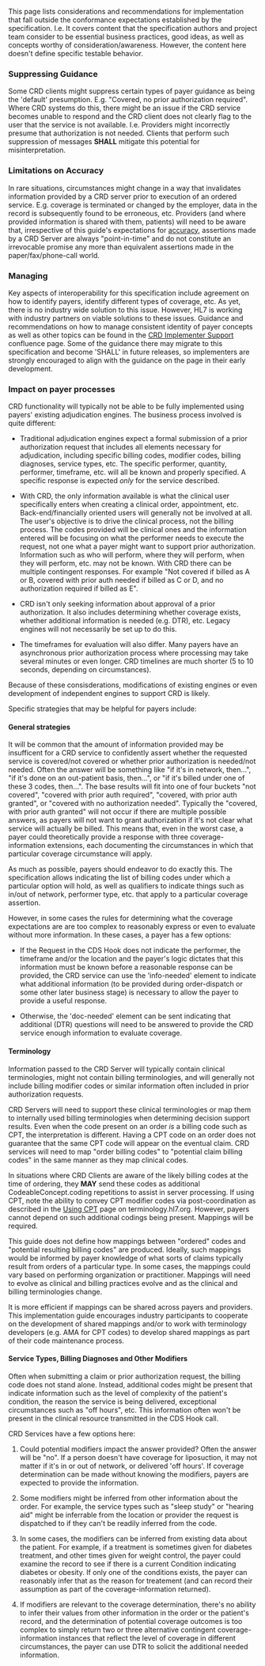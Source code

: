 This page lists considerations and recommendations for implementation that fall outside the conformance expectations established by the specification.  I.e. It covers content that the specification authors and project team consider to be essential business practices, good ideas, as well as concepts worthy of consideration/awareness.  However, the content here doesn't define specific testable behavior.

### Suppressing Guidance

Some CRD clients might suppress certain types of payer guidance as being the 'default' presumption.  E.g. "Covered, no prior authorization required".  Where CRD systems do this, there might be an issue if the CRD service becomes unable to respond and the CRD client does not clearly flag to the user that the service is not available.  I.e. Providers might incorrectly presume that authorization is not needed.  Clients that perform such suppression of messages **SHALL** mitigate this potential for misinterpretation.

### Limitations on Accuracy

In rare situations, circumstances might change in a way that invalidates information provided by a CRD server prior to execution of an ordered service.  E.g. coverage is terminated or changed by the employer, data in the record is subsequently found to be erroneous, etc.  Providers (and where provided information is shared with them, patients) will need to be aware that, irrespective of this guide's expectations for [accuracy](foundation.html#accuracy), assertions made by a CRD Server are always "point-in-time" and do not constitute an irrevocable promise any more than equivalent assertions made in the paper/fax/phone-call world.

### Managing 

Key aspects of interoperability for this specification include agreement on how to identify payers, identify different types of coverage, etc.  As yet, there is no industry wide solution to this issue.  However, HL7 is working with industry partners on viable solutions to these issues.  Guidance and recommendations on how to manage consistent identity of payer concepts as well as other topics can be found in the [CRD Implementer Support](https://confluence.hl7.org/pages/viewpage.action?pageId=91991946) confluence page.  Some of the guidance there may migrate to this specification and become 'SHALL' in future releases, so implementers are strongly encouraged to align with the guidance on the page in their early development.

### Impact on payer processes

CRD functionality will typically not be able to be fully implemented using payers' existing adjudication engines.  The business process involved is quite different:

* Traditional adjudication engines expect a formal submission of a prior authorization request that includes all elements necessary for adjudication, including specific billing codes, modifier codes, billing diagnoses, service types, etc.  The specific performer, quantity, performer, timeframe, etc. will all be known and properly specified.  A specific response is expected *only* for the service described.

* With CRD, the only information available is what the clinical user specifically enters when creating a clinical order, appointment, etc.  Back-end/financially oriented users will generally not be involved at all.  The user's objective is to drive the clinical process, not the billing process.  The codes provided will be clinical ones and the information entered will be focusing on what the performer needs to execute the request, not one what a payer might want to support prior authorization.  Information such as who will perform, where they will perform, when they will perform, etc. may not be known.  With CRD there can be multiple contingent responses.  For example "Not covered if billed as A or B, covered with prior auth needed if billed as C or D, and no authorization required if billed as E".

* CRD isn't only seeking information about approval of a prior authorization.  It also includes determining whether coverage exists, whether additional information is needed (e.g. DTR), etc.  Legacy engines will not necessarily be set up to do this.

* The timeframes for evaluation will also differ.  Many payers have an asynchronous prior authorization process where processing may take several minutes or even longer.  CRD timelines are much shorter (5 to 10 seconds, depending on circumstances).

Because of these consisderations, modifications of existing engines or even development of independent engines to support CRD is likely.

Specific strategies that may be helpful for payers include:

#### General strategies

It will be common that the amount of information provided may be insufficent for a CRD service to confidently assert whether the requested service is covered/not covered or whether prior authorization is needed/not needed.  Often the answer will be something like "if it's in network, then...", "if it's done on an out-patient basis, then...", or "if it's billed under one of these 3 codes, then...".  The base results will fit into one of four buckets "not covered", "covered with prior auth required", "covered, with prior auth granted", or "covered with no authorization needed".  Typically the "covered, with prior auth granted" will not occur if there are multiple possible answers, as payers will not want to grant authorization if it's not clear what service will actually be billed.  This means that, even in the worst case, a payer could theoretically provide a response with three coverage-information extensions, each documenting the circumstances in which that particular coverage circumstance will apply.

As much as possible, payers should endeavor to do exactly this.  The specification allows indicating the list of billing codes under which a particular option will hold, as well as qualifiers to indicate things such as in/out of network, performer type, etc. that apply to a particular coverage assertion.

However, in some cases the rules for determining what the coverage expectations are are too complex to reasonably express or even to evaluate without more information.  In these cases, a payer has a few options:

* If the Request in the CDS Hook does not indicate the performer, the timeframe and/or the location and the payer's logic dictates that this information must be known before a reasonable response can be provided, the CRD service can use the 'info-needed' element to indicate what additional information (to be provided during order-dispatch or some other later business stage) is necessary to allow the payer to provide a useful response.

* Otherwise, the 'doc-needed' element can be sent indicating that additional (DTR) questions will need to be answered to provide the CRD service enough information to evaluate coverage. 

#### Terminology

Information passed to the CRD Server will typically contain clinical terminologies, might not contain billing terminologies, and will generally not include billing modifier codes or similar information often included in prior authorization requests.  

CRD Servers will need to support these clinical terminologies or map them to internally used billing terminologies when determining decision support results.  Even when the code present on an order *is* a billing code such as CPT, the interpretation is different.  Having a CPT code on an order does not guarantee that the same CPT code will appear on the eventual claim.  CRD services will need to map "order billing codes" to "potential claim billing codes" in the same manner as they map clinical codes.

In situations where CRD Clients are aware of the likely billing codes at the time of ordering, they **MAY** send these codes as additional CodeableConcept.coding repetitions to assist in server processing.  If using CPT, note the ability to convey CPT modifier codes via post-coordination as described in the [Using CPT](https://terminology.hl7.org/CPT.html) page on terminology.hl7.org.  However, payers cannot depend on such additional codings being present.  Mappings will be required.

This guide does not define how mappings between "ordered" codes and "potential resulting billing codes" are produced.  Ideally, such mappings would be informed by payer knowledge of what sorts of claims typically result from orders of a particular type.  In some cases, the mappings could vary based on performing organization or practitioner.  Mappings will need to evolve as clinical and billing practices evolve and as the clinical and billing terminologies change.

It is more efficient if mappings can be shared across payers and providers.  This implementation guide encourages industry participants to cooperate on the development of shared mappings and/or to work with terminology developers (e.g. AMA for CPT codes) to develop shared mappings as part of their code maintenance process.

#### Service Types, Billing Diagnoses and Other Modifiers

Often when submitting a claim or prior authorization request, the billing code does not stand alone.  Instead, additional codes might be present that indicate information such as the level of complexity of the patient's condition, the reason the service is being delivered, exceptional circumstances such as "off hours", etc.  This information often won't be present in the clinical resource transmitted in the CDS Hook call.

CRD Services have a few options here:

1. Could potential modifiers impact the answer provided?  Often the answer will be "no".  If a person doesn't have coverage for liposuction, it may not matter if it's in or out of network, or delivered 'off hours'.  If coverage determination can be made without knowing the modifiers, payers are expected to provide the information.

2. Some modifiers might be inferred from other information about the order.  For example, the service types such as "sleep study" or "hearing aid" might be inferrable from the location or provider the request is dispatched to if they can't be readily inferred from the code.

3. In some cases, the modifiers can be inferred from existing data about the patient.  For example, if a treatment is sometimes given for diabetes treatment, and other times given for weight control, the payer could examine the record to see if there is a current Condition indicating diabetes or obesity.  If only one of the conditions exists, the payer can reasonably infer that as the reason for treatement (and can record their assumption as part of the coverage-information returned).

4. If modifiers are relevant to the coverage determination, there's no ability to infer their values from other information in the order or the patient's record, and the determination of potential coverage outcomes is too complex to simply return two or three alternative contingent coverage-information instances that reflect the level of coverage in different circumstances, the payer can use DTR to solicit the additional needed information.